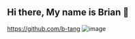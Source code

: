 ## Hi there, My name is Brian 👋 
https://github.com/b-tang
![image](https://img.shields.io/badge/Github-Hi-blue)
